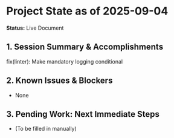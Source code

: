 # Project State as of 2025-09-04

**Status:** Live Document

## 1. Session Summary & Accomplishments
fix(linter): Make mandatory logging conditional

## 2. Known Issues & Blockers
- None

## 3. Pending Work: Next Immediate Steps
- (To be filled in manually)
